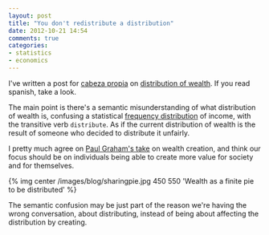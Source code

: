 ```yaml
---
layout: post
title: "You don't redistribute a distribution"
date: 2012-10-21 14:54
comments: true
categories: 
- statistics
- economics
---
```

I've written a post for [cabeza propia][1] on [distribution of wealth][2]. If you read spanish, take a look.

The main point is there's a semantic misunderstanding of what distribution of wealth is, confusing a statistical [frequency distribution][3] of income, with the transitive verb `distribute`.
As if the current distribution of wealth is the result of someone who decided to distribute it unfairly.

I pretty much agree on [Paul Graham's take][4] on wealth creation, and think our focus should be on individuals being able to create more value for society and for themselves.

{% img center /images/blog/sharingpie.jpg 450 550 'Wealth as a finite pie to be distributed' %} 

The semantic confusion may be just part of the reason we're having the wrong conversation, about distributing, instead of being about affecting the distribution by creating.

[1]: http://www.cabezapropia.com/
[2]: http://www.cabezapropia.com/el-primer-problema-sobre-la-distribucion-de-la-riqueza/
[3]: http://en.wikipedia.org/wiki/Frequency_distribution
[4]: http://www.paulgraham.com/wealth.html

